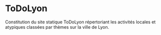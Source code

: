 # ToDoLyon
Constitution du site statique ToDoLyon répertoriant les activités locales et atypiques classées par thèmes sur la ville de Lyon.

